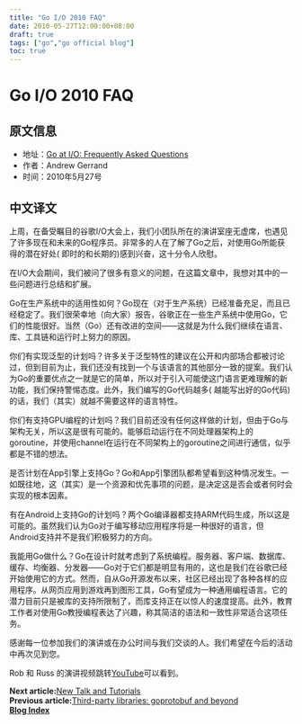 ```yaml
---
title: "Go I/O 2010 FAQ"
date: 2010-05-27T12:00:00+08:00
draft: true
tags: ["go","go official blog"]
toc: true
---
```


# Go I/O 2010 FAQ

## 原文信息

* 地址：[Go at I/O: Frequently Asked Questions](https://go.dev/blog/io2010-faq)
* 作者：Andrew Gerrand
* 时间：2010年5月27号

## 中文译文

上周，在备受瞩目的谷歌I/O大会上，我们小团队所在的演讲室座无虚席，也遇见了许多现在和未来的Go程序员。非常多的人在了解了Go之后，对使用Go所能获得的潜在好处(
即时的和长期的)感到兴奋，这十分令人欣慰。

在I/O大会期间，我们被问了很多有意义的问题，在这篇文章中，我想对其中的一些问题进行总结和扩展。

Go在生产系统中的适用性如何？Go现在（对于生产系统）已经准备充足，而且已经稳定了。我们很荣幸地（向大家）报告，谷歌正在一些生产系统中使用Go，它们的性能很好。当然（Go）还有改进的空间——这就是为什么我们继续在语言、库、工具链和运行时上努力的原因。

你们有实现泛型的计划吗？许多关于泛型特性的建议在公开和内部场合都被讨论过，但到目前为止，我们还没有找到一个与该语言的其他部分一致的提案。我们认为Go的重要优点之一就是它的简单，所以对于引入可能使这门语言更难理解的新功能，我们保持警惕态度。此外，我们编写的Go代码越多(
越能写出好的Go代码)的话，我们（其实）就越不需要这样的语言特性。

你们有支持GPU编程的计划吗？我们目前还没有任何这样做的计划，但由于Go与架构无关，所以这是很有可能的。能够启动运行在不同处理器架构上的goroutine，并使用channel在运行在不同架构上的goroutine之间进行通信，似乎都是不错的想法。

是否计划在App引擎上支持Go？Go和App引擎团队都希望看到这种情况发生。一如既往地，这（其实）是一个资源和优先事项的问题，是决定这是否会或者何时会实现的根本因素。

有在Android上支持Go的计划吗？两个Go编译器都支持ARM代码生成，所以这是可能的。虽然我们认为Go对于编写移动应用程序将是一种很好的语言，但Android支持并不是我们积极努力的方向。

我能用Go做什么？Go在设计时就考虑到了系统编程。服务器、客户端、数据库、缓存、均衡器、分发器——Go对于它们都是明显有用的，这也是我们在谷歌已经开始使用它的方式。然而，自从Go开源发布以来，社区已经出现了各种各样的应用程序。从网页应用到游戏再到图形工具，Go有望成为一种通用编程语言。它的潜力目前只是被库的支持所限制了，而库支持正在以惊人的速度提高。此外，教育工作者对使用Go教授编程表达了兴趣，称其简洁的语法和一致性非常适合这项任务。

感谢每一位参加我们的演讲或在办公时间与我们交谈的人。我们希望在今后的活动中再次见到您。

Rob 和 Russ 的演讲视频跳转[YouTube](https://youtu.be/jgVhBThJdXc)可以看到。

**Next article:**[New Talk and Tutorials](https://huija.github.io/go-io2010/)\
**Previous article:**[Third-party libraries: goprotobuf and beyond](https://huija.github.io/go-io2010-preview/)\
**[Blog Index](https://huija.github.io/tags/go-official-blog/)**
